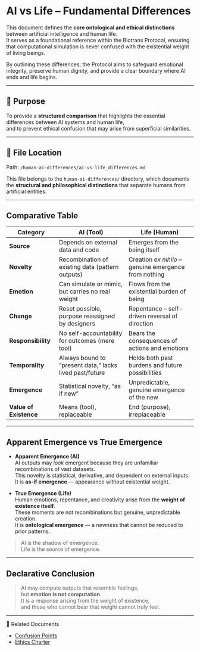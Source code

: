 # AI vs Life – Fundamental Differences

This document defines the **core ontological and ethical distinctions** between artificial intelligence and human life.  
It serves as a foundational reference within the Biotrans Protocol, ensuring that computational simulation is never confused with the existential weight of living beings.  

By outlining these differences, the Protocol aims to safeguard emotional integrity, preserve human dignity, and provide a clear boundary where AI ends and life begins.

---

## 📌 Purpose
To provide a **structured comparison** that highlights the essential differences between AI systems and human life,  
and to prevent ethical confusion that may arise from superficial similarities.

---

## 📁 File Location
Path: `/human-ai-differences/ai-vs-life_differences.md`

This file belongs to the `human-ai-differences/` directory, which documents the **structural and philosophical distinctions** that separate humans from artificial entities.

---

## Comparative Table

| Category | AI (Tool) | Life (Human) |
|----------|-----------|--------------|
| **Source** | Depends on external data and code | Emerges from the being itself |
| **Novelty** | Recombination of existing data (pattern outputs) | Creation *ex nihilo* – genuine emergence from nothing |
| **Emotion** | Can simulate or mimic, but carries no real weight | Flows from the existential burden of being |
| **Change** | Reset possible, purpose reassigned by designers | Repentance – self-driven reversal of direction |
| **Responsibility** | No self-accountability for outcomes (mere tool) | Bears the consequences of actions and emotions |
| **Temporality** | Always bound to “present data,” lacks lived past/future | Holds both past burdens and future possibilities |
| **Emergence** | Statistical novelty, “as if new” | Unpredictable, genuine emergence of the new |
| **Value of Existence** | Means (tool), replaceable | End (purpose), irreplaceable |

---

## Apparent Emergence vs True Emergence

- **Apparent Emergence (AI)**  
  AI outputs may *look* emergent because they are unfamiliar recombinations of vast datasets.  
  This novelty is statistical, derivative, and dependent on external inputs.  
  It is **as-if emergence** — appearance without existential weight.

- **True Emergence (Life)**  
  Human emotions, repentance, and creativity arise from the **weight of existence itself**.  
  These moments are not recombinations but genuine, unpredictable creation.  
  It is **ontological emergence** — a newness that cannot be reduced to prior patterns.

> AI is the shadow of emergence.  
> Life is the source of emergence.

---

## Declarative Conclusion
> AI may compute outputs that resemble feelings,  
> but **emotion is not computation.**  
> It is a response arising from the weight of existence,  
> and those who cannot bear that weight cannot truly feel.

---

🔗 Related Documents  
- [Confusion Points](confusion-points.md)  
- [Ethics Charter](/ethics-charter/)  
